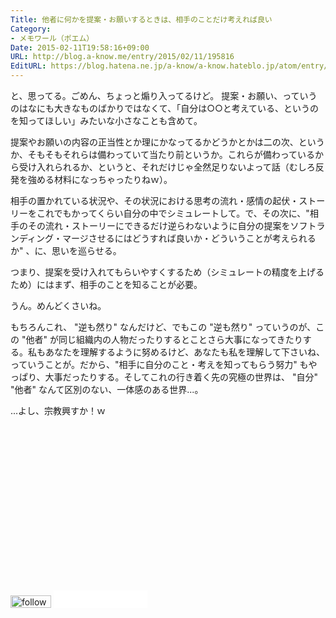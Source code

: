 ```yaml
---
Title: 他者に何かを提案・お願いするときは、相手のことだけ考えれば良い
Category:
- メモワール（ポエム）
Date: 2015-02-11T19:58:16+09:00
URL: http://blog.a-know.me/entry/2015/02/11/195816
EditURL: https://blog.hatena.ne.jp/a-know/a-know.hateblo.jp/atom/entry/8454420450083187066
---
```


と、思ってる。ごめん、ちょっと煽り入ってるけど。
提案・お願い、っていうのはなにも大きなものばかりではなくて、「自分は○○と考えている、というのを知ってほしい」みたいな小さなことも含めて。


提案やお願いの内容の正当性とか理にかなってるかどうかとかは二の次、というか、そもそもそれらは備わっていて当たり前というか。これらが備わっているから受け入れられるか、というと、それだけじゃ全然足りないよって話（むしろ反発を強める材料になっちゃったりねｗ）。


相手の置かれている状況や、その状況における思考の流れ・感情の起伏・ストーリーをこれでもかってくらい自分の中でシミュレートして。で、その次に、"相手のその流れ・ストーリーにできるだけ逆らわないように自分の提案をソフトランディング・マージさせるにはどうすれば良いか・どういうことが考えられるか" 、に、思いを巡らせる。


つまり、提案を受け入れてもらいやすくするため（シミュレートの精度を上げるため）にはまず、相手のことを知ることが必要。


うん。めんどくさいね。


もちろんこれ、 "逆も然り" なんだけど、でもこの "逆も然り" っていうのが、この "他者" が同じ組織内の人物だったりするとことさら大事になってきたりする。私もあなたを理解するように努めるけど、あなたも私を理解して下さいね、っていうことが。だから、"相手に自分のこと・考えを知ってもらう努力" もやっぱり、大事だったりする。そしてこれの行き着く先の究極の世界は、 "自分" "他者" なんて区別のない、一体感のある世界...。


...よし、宗教興すか！ｗ

<script async src="//pagead2.googlesyndication.com/pagead/js/adsbygoogle.js"></script>
<!-- article-bottom2 -->
<ins class="adsbygoogle"
     style="display:inline-block;width:300px;height:250px"
     data-ad-client="ca-pub-3463034538369189"
     data-ad-slot="5274552934"></ins>
<script>
(adsbygoogle = window.adsbygoogle || []).push({});
</script>


<div>
<a href='http://cloud.feedly.com/#subscription%2Ffeed%2Fhttp%3A%2F%2Fblog.a-know.me%2Ffeed'  target='blank'><img id='feedlyFollow' src='//s3.feedly.com/img/follows/feedly-follow-rectangle-volume-small_2x.png' alt='follow us in feedly' width='65' height='20'></a>

<iframe src="//blog.hatena.ne.jp/a-know/a-know.hateblo.jp/subscribe/iframe" allowtransparency="true" frameborder="0" scrolling="no" width="150" height="28"></iframe>
</div>
